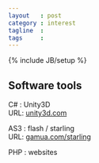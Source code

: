 ```yaml
---
layout   : post
category : interest
tagline  : 
tags     : 
---
```

{% include JB/setup %}

## Software tools

C\#
:   Unity3D  
    URL: [unity3d.com](http://unity3d.com)

AS3
:   flash / starling  
    URL: [gamua.com/starling](http://gamua.com/starling/)

PHP
:   websites
